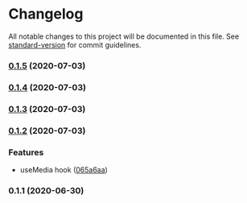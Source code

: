# Changelog

All notable changes to this project will be documented in this file. See [standard-version](https://github.com/conventional-changelog/standard-version) for commit guidelines.

### [0.1.5](https://github.com/project-verasa/vue-hooks/compare/v0.1.4...v0.1.5) (2020-07-03)

### [0.1.4](https://github.com/project-verasa/vue-hooks/compare/v0.1.3...v0.1.4) (2020-07-03)

### [0.1.3](https://github.com/project-verasa/vue-hooks/compare/v0.1.2...v0.1.3) (2020-07-03)

### [0.1.2](https://github.com/project-verasa/vue-hooks/compare/v0.1.1...v0.1.2) (2020-07-03)


### Features

* useMedia hook ([065a6aa](https://github.com/project-verasa/vue-hooks/commit/065a6aacd85ad6b44d17d2d5e50aa0b848fc34d9))

### 0.1.1 (2020-06-30)
